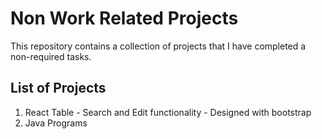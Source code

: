 # Non Work Related Projects
This repository contains a collection of projects that I have completed a non-required tasks.

## List of Projects
1. React Table - Search and Edit functionality - Designed with bootstrap
2. Java Programs
